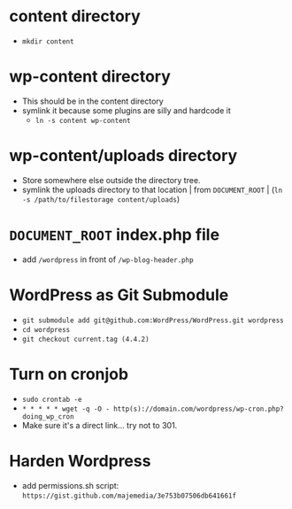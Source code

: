 # content directory
- `mkdir content`

# wp-content directory

- This should be in the content directory
- symlink it because some plugins are silly and hardcode it
    - `ln -s content wp-content`


# wp-content/uploads directory

- Store somewhere else outside the directory tree.
- symlink the uploads directory to that location | from `DOCUMENT_ROOT` | (`ln -s /path/to/filestorage content/uploads`)

# `DOCUMENT_ROOT` index.php file

- add `/wordpress` in front of `/wp-blog-header.php`

# WordPress as Git Submodule

- `git submodule add git@github.com:WordPress/WordPress.git wordpress`
- `cd wordpress`
- `git checkout current.tag (4.4.2)`

# Turn on cronjob

- `sudo crontab -e`
- `* * * * * wget -q -O - http(s)://domain.com/wordpress/wp-cron.php?doing_wp_cron`
 - Make sure it's a direct link... try not to 301.
 
 # Harden Wordpress
 
 - add permissions.sh script: `https://gist.github.com/majemedia/3e753b07506db641661f`